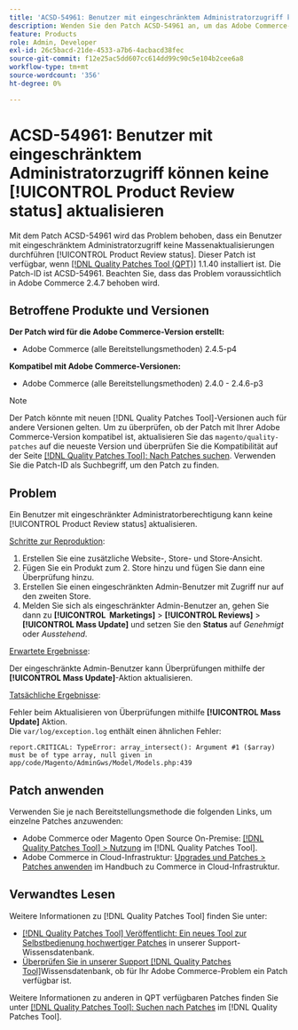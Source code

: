 ```yaml
---
title: 'ACSD-54961: Benutzer mit eingeschränktem Administratorzugriff können keine [!UICONTROL Product Review status] aktualisieren'
description: Wenden Sie den Patch ACSD-54961 an, um das Adobe Commerce-Problem zu beheben, bei dem ein eingeschränkter Admin-Benutzer den Produktüberprüfungsstatus nicht massenweise aktualisieren kann.
feature: Products
role: Admin, Developer
exl-id: 26c5bacd-21de-4533-a7b6-4acbacd38fec
source-git-commit: f12e25ac5dd607cc614dd99c90c5e104b2cee6a8
workflow-type: tm+mt
source-wordcount: '356'
ht-degree: 0%

---
```


# ACSD-54961: Benutzer mit eingeschränktem Administratorzugriff können keine [!UICONTROL Product Review status] aktualisieren

Mit dem Patch ACSD-54961 wird das Problem behoben, dass ein Benutzer mit eingeschränktem Administratorzugriff keine Massenaktualisierungen durchführen [!UICONTROL Product Review status]. Dieser Patch ist verfügbar, wenn [[!DNL Quality Patches Tool (QPT)]](/help/announcements/adobe-commerce-announcements/magento-quality-patches-released-new-tool-to-self-serve-quality-patches.md) 1.1.40 installiert ist. Die Patch-ID ist ACSD-54961. Beachten Sie, dass das Problem voraussichtlich in Adobe Commerce 2.4.7 behoben wird.

## Betroffene Produkte und Versionen

**Der Patch wird für die Adobe Commerce-Version erstellt:**

* Adobe Commerce (alle Bereitstellungsmethoden) 2.4.5-p4

**Kompatibel mit Adobe Commerce-Versionen:**

* Adobe Commerce (alle Bereitstellungsmethoden) 2.4.0 - 2.4.6-p3

>[!NOTE]
>
>Der Patch könnte mit neuen [!DNL Quality Patches Tool]-Versionen auch für andere Versionen gelten. Um zu überprüfen, ob der Patch mit Ihrer Adobe Commerce-Version kompatibel ist, aktualisieren Sie das `magento/quality-patches` auf die neueste Version und überprüfen Sie die Kompatibilität auf der Seite [[!DNL Quality Patches Tool]: Nach Patches suchen](https://experienceleague.adobe.com/tools/commerce-quality-patches/index.html?lang=de). Verwenden Sie die Patch-ID als Suchbegriff, um den Patch zu finden.

## Problem

Ein Benutzer mit eingeschränkter Administratorberechtigung kann keine [!UICONTROL Product Review status] aktualisieren.

<u>Schritte zur Reproduktion</u>:

1. Erstellen Sie eine zusätzliche Website-, Store- und Store-Ansicht.
1. Fügen Sie ein Produkt zum 2. Store hinzu und fügen Sie dann eine Überprüfung hinzu.
1. Erstellen Sie einen eingeschränkten Admin-Benutzer mit Zugriff nur auf den zweiten Store.
1. Melden Sie sich als eingeschränkter Admin-Benutzer an, gehen Sie dann zu **[!UICONTROL &#x200B; Marketings]** > **[!UICONTROL Reviews]** > **[!UICONTROL Mass Update]** und setzen Sie den **Status** auf *Genehmigt* oder *Ausstehend*.

<u>Erwartete Ergebnisse</u>:

Der eingeschränkte Admin-Benutzer kann Überprüfungen mithilfe der **[!UICONTROL Mass Update]**-Aktion aktualisieren.

<u>Tatsächliche Ergebnisse</u>:

Fehler beim Aktualisieren von Überprüfungen mithilfe **[!UICONTROL Mass Update]** Aktion.<br>
Die `var/log/exception.log` enthält einen ähnlichen Fehler:

```
report.CRITICAL: TypeError: array_intersect(): Argument #1 ($array) must be of type array, null given in app/code/Magento/AdminGws/Model/Models.php:439
```

## Patch anwenden

Verwenden Sie je nach Bereitstellungsmethode die folgenden Links, um einzelne Patches anzuwenden:

* Adobe Commerce oder Magento Open Source On-Premise: [[!DNL Quality Patches Tool] > Nutzung](https://experienceleague.adobe.com/docs/commerce-operations/tools/quality-patches-tool/usage.html?lang=de) im [!DNL Quality Patches Tool].
* Adobe Commerce in Cloud-Infrastruktur: [Upgrades und Patches > Patches anwenden](https://experienceleague.adobe.com/docs/commerce-cloud-service/user-guide/develop/upgrade/apply-patches.html?lang=de) im Handbuch zu Commerce in Cloud-Infrastruktur.

## Verwandtes Lesen

Weitere Informationen zu [!DNL Quality Patches Tool] finden Sie unter:

* [[!DNL Quality Patches Tool] Veröffentlicht: Ein neues Tool zur Selbstbedienung hochwertiger Patches](/help/announcements/adobe-commerce-announcements/magento-quality-patches-released-new-tool-to-self-serve-quality-patches.md) in unserer Support-Wissensdatenbank.
* [Überprüfen Sie in unserer Support [!DNL Quality Patches Tool]](/help/support-tools/patches-available-in-qpt-tool/check-patch-for-magento-issue-with-magento-quality-patches.md)Wissensdatenbank, ob für Ihr Adobe Commerce-Problem ein Patch verfügbar ist.

Weitere Informationen zu anderen in QPT verfügbaren Patches finden Sie unter [[!DNL Quality Patches Tool]: Suchen nach Patches](https://experienceleague.adobe.com/tools/commerce-quality-patches/index.html?lang=de) im [!DNL Quality Patches Tool].
